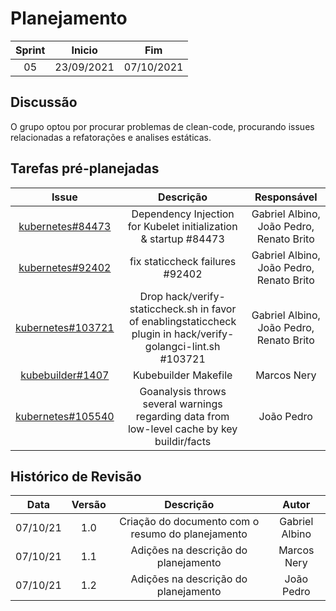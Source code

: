 # Planejamento 
|Sprint|Inicio|Fim|
|:--:|:--:|:--:|
|05|23/09/2021|07/10/2021|
## Discussão
O grupo optou por procurar problemas de clean-code, procurando issues relacionadas a refatorações e analises estáticas.

## Tarefas pré-planejadas 

|Issue|Descrição|Responsável|
|:--:|:--:|:--:|
|[kubernetes#84473](https://github.com/kubernetes/kubernetes/issues/84473)|Dependency Injection for Kubelet initialization & startup #84473|Gabriel Albino, João Pedro, Renato Brito|
|[kubernetes#92402](https://github.com/kubernetes-sigs/kubebuilder/issues/1405)|fix staticcheck failures #92402|Gabriel Albino, João Pedro, Renato Brito|
|[kubernetes#103721](https://github.com/kubernetes/kubernetes/issues/103721)|Drop hack/verify-staticcheck.sh in favor of enablingstaticcheck plugin in hack/verify-golangci-lint.sh #103721|Gabriel Albino, João Pedro, Renato Brito|
|[kubebuilder#1407](https://github.com/kubernetes-sigs/kubebuilder/issues/1407)|Kubebuilder Makefile|Marcos Nery|
|[kubernetes#105540](https://github.com/kubernetes/kubernetes/issues/105540)|Goanalysis throws several warnings regarding data from low-level cache by key buildir/facts|João Pedro|


## Histórico de Revisão
|Data|Versão|Descrição|Autor|
|:--:|:--:|:--:|:--:|
|07/10/21|1.0|Criação do documento com o resumo do planejamento|Gabriel Albino|
|07/10/21|1.1|Adições na descrição do planejamento|Marcos Nery|
|07/10/21|1.2|Adições na descrição do planejamento|João Pedro|
